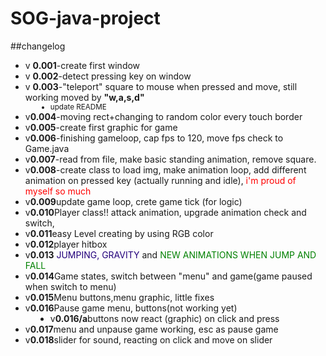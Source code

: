 # SOG-java-project
##changelog<br>
<ul>
    <dl>
        <dt><li>v <b>0.001</b>-create first window</li></dt>
        <dt><li>v <b>0.002</b>-detect pressing key on window</li></dt>
        <dt><li>v <b>0.003</b>-"teleport" square to mouse when pressed and move, still working moved by <b>"w,a,s,d"</b></dt>
        <dd><small><li>update README</li></small></dd>
        <dt><li>v<b>0.004</b>-moving rect+changing to random color every touch border</li></dt>
        <dt><li>v<b>0.005</b>-create first graphic for game</li></dt>
        <dt><li>v<b>0.006</b>-finishing gameloop, cap fps to 120, move fps check to Game.java</li></dt>
        <dt><li>v<b>0.007</b>-read from file, make basic standing animation, remove square. </li></dt>
        <dt><li>v<b>0.008</b>-create class to load img, make animation loop, add different animation on pressed key (actually running and idle), <span style="color: red">i'm proud of myself so much </span></li></dt>
        <dt><li>v<b>0.009</b>update game loop, crete game tick (for logic)</li></dt>
        <dt><li>v<b>0.010</b>Player class!! attack animation, upgrade animation check and switch,</li></dt>
        <dt><li>v<b>0.011</b>easy Level creating by using RGB color </li></dt>
        <dt><li>v<b>0.012</b>player hitbox </li></dt>
        <dt><li>v<b>0.013</b><span style="color: #23007b"> JUMPING, GRAVITY </span> and <span style="color: green"> NEW ANIMATIONS WHEN JUMP AND FALL </span> </li></dt>
        <dt><li>v<b>0.014</b>Game states, switch between "menu" and game(game paused when switch to menu) </li></dt>
        <dt><li>v<b>0.015</b>Menu buttons,menu graphic, little fixes </li></dt>
        <dt><li>v<b>0.016</b>Pause game menu, buttons(not working yet) </li></dt>
        <dd><li>v<b>0.016/a</b>buttons now react (graphic) on click and press </li></dd>
        <dt><li>v<b>0.017</b>menu and unpause game working, esc as pause game</li></dt>
        <dt><li>v<b>0.018</b>slider for sound, reacting on click and move on slider</li></dt>
</dl>
</ul>

[//]: # (<span style="color: green"> Some green text </span>)